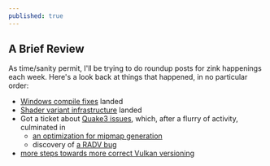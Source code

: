 ```yaml
---
published: true
---
```

## A Brief Review

As time/sanity permit, I'll be trying to do roundup posts for zink happenings each week. Here's a look back at things that happened, in no particular order:
* [Windows compile fixes](https://gitlab.freedesktop.org/mesa/mesa/-/merge_requests/7432) landed
* [Shader variant infrastructure](https://gitlab.freedesktop.org/mesa/mesa/-/merge_requests/7193) landed
* Got a ticket about [Quake3 issues](https://gitlab.freedesktop.org/mesa/mesa/-/issues/3776), which, after a flurry of activity, culminated in
  * [an optimization for mipmap generation](https://gitlab.freedesktop.org/mesa/mesa/-/merge_requests/7604)
  * discovery of [a RADV bug](https://gitlab.freedesktop.org/mesa/mesa/-/issues/3790)
* [more steps towards more correct Vulkan versioning](https://gitlab.freedesktop.org/mesa/mesa/-/merge_requests/7447)
